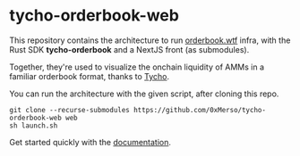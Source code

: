 
# tycho-orderbook-web

This repository contains the architecture to run [orderbook.wtf](https://orderbook.wtf) infra, with the Rust SDK **tycho-orderbook** and a NextJS front (as submodules).

Together, they're used to visualize the onchain liquidity of AMMs in a familiar orderbook format, thanks to [Tycho](https://docs.propellerheads.xyz/tycho).  

You can run the architecture with the given script, after cloning this repo.

    git clone --recurse-submodules https://github.com/0xMerso/tycho-orderbook-web web
    sh launch.sh

Get started quickly with the [documentation](https://tycho-orderbook.gitbook.io/docs).  